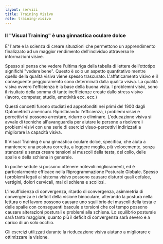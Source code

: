 ```yaml
---
layout: servizi
title: Training Visivo
role: training-visivo
---
```


### Il "Visual Training" è una ginnastica oculare dolce

E' l'arte e la scienza di creare situazioni che permettono un apprendimento finalizzato ad un maggior rendimento dell'individuo attraverso le informazioni visive.

Spesso si pensa che vedere l'ultima riga della tabella di lettere dell'ottotipo significhi "vedere bene". Questo è solo un aspetto quantitativo mentre quello della qualità visiva viene spesso trascurato. L'affaticamento visivo e il conseguente peggioramento sono determinati dalla qualità visiva. La qualità visiva ovvero l'efficienza è la base della buona vista. I problemni visivi, sono il risultato della somma di tante inefficienze create dallo stress visivo (lavoro, computer, studio, emotività ecc. ecc.)

Questi concetti furono studiati ed approfonditi nei primi del 1900 dagli Optometristi americani. Ripristinando l'efficienza, i problemi visivi e percettivi si possono arrestare, ridurre o eliminare. L'educazione visiva si avvale di tecniche all'avanguardia per aiutare le persone a risolvere i problemi visivi con una serie di esercizi visuo-percettivi indirizzati a migliorare la capacità visiva.

Il Visual Training è una ginnastica oculare dolce, specifica, che aiuta a mantenere una postura corretta, a leggere meglio, più velocemente, senza stancarsi e senza creare tensioni ai muscoli della testa, del collo, delle spalle e della schiena in generale.

In poche sedute si possono ottenere notevoli miglioramenti, ed è particolarmente efficace nella Riprogrammazione Posturale Globale. Spesso i problemi legati al sistema visivo possono causare disturbi quali cefalee, vertigini, dolori cervicali, mal di schiena e scoliosi.

L'insufficienza di convergenza, ritardo di convergenza, asimmetria di convergenza e i deficit della visione binoculare, alterando la postura nella lettura o nel lavoro possono causare uno squilibrio dei muscoli della testa e delle spalle con conseguenti bascule e torsioni che col tempo possono causare alterazioni posturali e problemi alla schiena. Lo squilibrio posturale sarà tanto maggiore, quanto più il deficit di convergenza sarà severo e a carico di un solo occhio.

Gli esercizi utilizzati durante la rieducazione visiva aiutano a migliorare  e ottimizzare la visione.